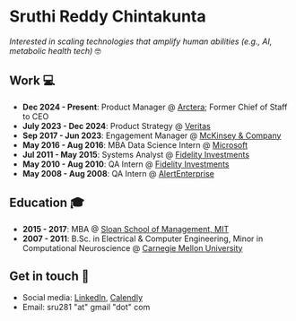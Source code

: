 # Sruthi Reddy Chintakunta

*Interested in scaling technologies that amplify human abilities (e.g., AI, metabolic health tech)*  🤓

## Work  💻
- **Dec 2024 - Present**: Product Manager @ [Arctera](http://arctera.io/); Former Chief of Staff to CEO
- **July 2023 - Dec 2024**: Product Strategy @ [Veritas](https://www.veritas.com/)
- **Sep 2017 - Jun 2023**: Engagement Manager @ [McKinsey & Company](https://www.mckinsey.com/)
- **May 2016 - Aug 2016**: MBA Data Science Intern @ [Microsoft](https://www.microsoft.com/)
- **Jul 2011 - May 2015**: Systems Analyst @ [Fidelity Investments](https://www.fidelity.com/)
- **May 2010 - Aug 2010**: QA Intern @ [Fidelity Investments](https://www.fidelity.com/)
- **May 2008 - Aug 2008**: QA Intern @ [AlertEnterprise](https://alertenterprise.com/)

## Education  🎓  
- **2015 - 2017**: MBA @ [Sloan School of Management, MIT](https://mitsloan.mit.edu/)
- **2007 - 2011**: B.Sc. in Electrical & Computer Engineering, Minor in Computational Neuroscience @ [Carnegie Mellon University](https://cmu.edu/)

## Get in touch  💬 
- Social media: [LinkedIn](https://www.linkedin.com/in/sruthichintakunta/), [Calendly](https://calendly.com/sruthichintakunta/30min)
- Email: sru281 "at" gmail "dot" com
